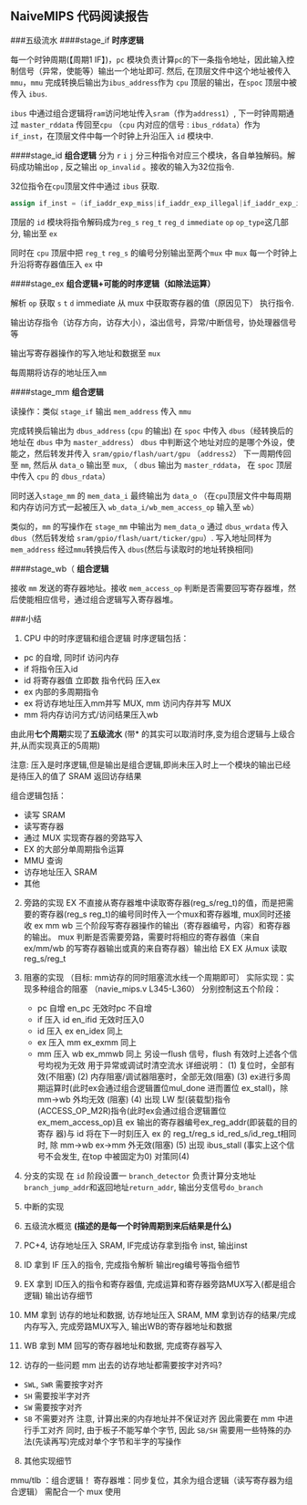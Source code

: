 ## NaiveMIPS  代码阅读报告
###五级流水
####stage_if
**时序逻辑**
 
每一个时钟周期(【周期1 IF】)，`pc` 模块负责计算`pc`的下一条指令地址，因此输入控制信号（异常，使能等）输出一个地址即可.
然后, 在顶层文件中这个地址被传入`mmu`，`mmu` 完成转换后输出为`ibus_address`作为 `cpu` 顶层的输出，在`spoc` 顶层中被传入 `ibus`.

`ibus` 中通过组合逻辑将`ram`访问地址传入`sram`（作为`address1`）, 下一时钟周期通过 `master_rddata` 传回至`cpu` （`cpu` 内对应的信号 : `ibus_rddata`）作为 `if_inst`，在顶层文件中每一个时钟上升沿压入 `id` 模块中.

####stage_id
**组合逻辑** 
分为 `r` `i` `j` 分三种指令对应三个模块，各自单独解码。解码成功输出`op` , 反之输出 `op_invalid` 。接收的输入为32位指令.

32位指令在`cpu`顶层文件中通过 `ibus` 获取.

```verilog
assign if_inst = (if_iaddr_exp_miss|if_iaddr_exp_illegal|if_iaddr_exp_invalid) ? 32'b0 : ibus_rddata;
```

顶层的 `id` 模块将指令解码成为`reg_s` `reg_t` `reg_d` `immediate`  `op` `op_type`这几部分, 输出至 `ex`

同时在 `cpu` 顶层中把 `reg_t` `reg_s` 的编号分别输出至两个`mux` 中 `mux` 每一个时钟上升沿将寄存器值压入 `ex` 中

####stage_ex 
**组合逻辑+可能的时序逻辑（如除法运算）**
 
解析 `op` 获取 `s` `t` `d` immediate 从 mux 中获取寄存器的值（原因见下） 执行指令.

输出访存指令（访存方向，访存大小），溢出信号，异常/中断信号，协处理器信号等

输出写寄存器操作的写入地址和数据至 `mux`

每周期将访存的地址压入`mm`

####stage_mm 
**组合逻辑**

读操作：类似 `stage_if`  输出 `mem_address` 传入 `mmu`   

完成转换后输出为 `dbus_address` (`cpu` 的输出) 在 `spoc` 中传入 `dbus`（经转换后的地址在 `dbus` 中为 `master_address`） `dbus` 中判断这个地址对应的是哪个外设，使能之，然后转发并传入 `sram/gpio/flash/uart/gpu` （`address2`） 下一周期传回至 `mm`, 然后从 `data_o` 输出至 `mux`, （ `dbus` 输出为 `master_rddata`， 在 `spoc` 顶层中传入 `cpu` 的 `dbus_rdata`）

同时送入`stage_mm` 的 `mem_data_i` 最终输出为 `data_o` （在`cpu`顶层文件中每周期和内存访问方式一起被压入 `wb_data_i/wb_mem_access_op` 输入至 `wb`）

类似的，`mm` 的写操作在 `stage_mm` 中输出为 `mem_data_o` 通过 `dbus_wrdata` 传入 `dbus`（然后转发给 `sram/gpio/flash/uart/ticker/gpu`）. 写入地址同样为 `mem_address` 经过`mmu`转换后传入 `dbus`(然后与读取时的地址转换相同)

####stage_wb（
**组合逻辑**

接收 `mm` 发送的寄存器地址。接收 `mem_access_op` 判断是否需要回写寄存器堆，然后使能相应信号，通过组合逻辑写入寄存器堆。

###小结
1. CPU 中的时序逻辑和组合逻辑
时序逻辑包括：
 - pc 的自增, 同时if 访问内存
 - if 将指令压入id
 - id 将寄存器值 立即数 指令代码 压入ex
 - ex 内部的多周期指令
 - ex 将访存地址压入mm并写 MUX, mm 访问内存并写 MUX
 - mm 将内存访问方式/访问结果压入wb

由此用**七个周期**实现了**五级流水**
(带\* 的其实可以取消时序,变为组合逻辑与上级合并,从而实现真正的5周期)

注意: 压入是时序逻辑,但是输出是组合逻辑,即尚未压入时上一个模块的输出已经是待压入的值了
SRAM 返回访存结果

组合逻辑包括：
 - 读写 SRAM
 - 读写寄存器
 - 通过 MUX 实现寄存器的旁路写入
 - EX 的大部分单周期指令运算
 - MMU 查询
 - 访存地址压入 SRAM
 - 其他

2. 旁路的实现
EX 不直接从寄存器堆中读取寄存器(reg_s/reg_t)的值，而是把需要的寄存器(reg_s reg_t)的编号同时传入一个mux和寄存器堆,
mux同时还接收 ex mm wb 三个阶段写寄存器操作的输出（寄存器编号，内容）和寄存器的输出。
mux 判断是否需要旁路，需要时将相应的寄存器值（来自 ex/mm/wb 的写寄存器输出或真的来自寄存器）输出给 EX
EX 从mux  读取 reg_s/reg_t

3. 阻塞的实现
（目标: mm访存的同时阻塞流水线一个周期即可）
实际实现：实现多种组合的阻塞 （navie_mips.v L345-L360）
分别控制这五个阶段：
     - pc 自增  en_pc  无效时pc 不自增
     - if 压入 id  en_ifid   无效时压入0
     - id 压入 ex  en_idex  同上
     - ex 压入 mm  ex_exmm 同上
     - mm 压入 wb  ex_mmwb 同上
另设一flush 信号，flush 有效时上述各个信号均视为无效 用于异常或调试时清空流水
详细说明：
 (1) 复位时，全部有效(不阻塞)
 (2) 内存阻塞/调试器阻塞时，全部无效(阻塞)
 (3) ex进行多周期运算时(此时ex会通过组合逻辑置位mul_done 进而置位 ex_stall)，除 mm->wb 外均无效 (阻塞)
 (4) 出现 LW 型(装载型)指令(ACCESS_OP_M2R)指令(此时ex会通过组合逻辑置位 ex_mem_access_op)且 ex 输出的寄存器编号ex_reg_addr(即装载的目的寄存 器)与 id 将在下一时刻压入 ex 的 reg_t/reg_s  id_red_s/id_reg_t相同时, 除 mm->wb ex->mm 外无效(阻塞)
 (5) 出现 ibus_stall (事实上这个信号不会发生, 在top 中被固定为0) 对策同(4)

4. 分支的实现
在 `id` 阶段设置一 `branch_detector` 负责计算分支地址`branch_jump_addr`和返回地址`return_addr`, 输出分支信号`do_branch`
5. 中断的实现

6. 五级流水概览
 **(描述的是每一个时钟周期到来后结果是什么)**
 1. PC+4, 访存地址压入 SRAM, IF完成访存拿到指令 inst, 输出inst
 2. ID 拿到 IF 压入的指令, 完成指令解析 输出reg编号等指令细节
 3. EX 拿到 ID压入的指令和寄存器值, 完成运算和寄存器旁路MUX写入(都是组合逻辑)  输出访存细节
 4. MM 拿到 访存的地址和数据, 访存地址压入 SRAM, MM 拿到访存的结果/完成内存写入, 完成旁路MUX写入, 输出WB的寄存器地址和数据
 5. WB 拿到 MM 回写的寄存器地址和数据, 完成寄存器写入

7. 访存的一些问题
mm 出去的访存地址都需要按字对齐吗?
- `SWL`, `SWR` 需要按字对齐
- `SH` 需要按半字对齐
- `SW` 需要按字对齐
- `SB` 不需要对齐
注意, 计算出来的内存地址并不保证对齐
因此需要在 mm 中进行手工对齐
同时, 由于板子不能写单个字节, 因此 `SB/SH` 需要用一些特殊的办法(先读再写)完成对单个字节和半字的写操作

8. 其他实现细节

mmu/tlb ：组合逻辑！
寄存器堆：同步复位，其余为组合逻辑（读写寄存器为组合逻辑）  需配合一个 mux 使用

